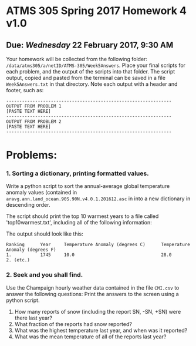 # ATMS 305 Spring 2017 Homework 4  v1.0
## Due: *Wednesday* 22 February 2017, 9:30 AM
Your homework will be collected from the following folder: `/data/atms305/a/netID/ATMS-305/Week5Answers`.  Place your final scripts for each problem, and the output of the scripts into that folder.  The script output, copied and pasted from the terminal can be saved in a file `Week5Answers.txt` in that directory.  Note each output with a header and footer, such as:
```
---------------------------------------------------------------
OUTPUT FROM PROBLEM 1
[PASTE TEXT HERE]
---------------------------------------------------------------
OUTPUT FROM PROBLEM 2
[PASTE TEXT HERE]
---------------------------------------------------------------
```
# Problems:

### 1. Sorting a dictionary, printing formatted values.

Write a python script to sort the annual-average global temperature anomaly values (contained in `aravg.ann.land_ocean.90S.90N.v4.0.1.201612.asc` in into a new dictionary in descending order.

The script should print the top 10 warmest years to a file called 'top10warmest.txt', including all of the following information:

The output should look like this:
```
Ranking      Year     Temperature Anomaly (degrees C)      Temperature Anomaly (degrees F)
1.           1745     10.0                                 28.0
2. (etc.)
```

### 2. Seek and you shall find.

Use the Champaign hourly weather data contained in the file `CMI.csv` to answer the following questions:
Print the answers to the screen using a python script.

1. How many reports of snow (including the report SN, -SN, +SN) were there last year?
1. What fraction of the reports had snow reported?
1. What was the highest temperature last year, and when was it reported?
1. What was the mean temperature of all of the reports last year?
